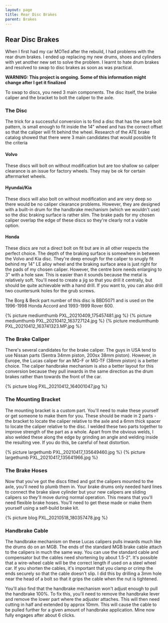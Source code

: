 ```yaml
---
layout: page
title: Rear Disc Brakes
parent: Brakes
---
```

## Rear Disc Brakes

When I first had my car MOTed after the rebuild, I had problems with the rear drum brakes. I ended up replacing my new drums, shoes and cylinders with yet another new set to solve the problem. I learnt to hate drum brakes and resolved to swap to disc brakes as soon as was practical.

**WARNING: This project is ongoing. Some of this information might change after I get it finalized**

To swap to discs, you need 3 main components. The disc itself, the brake caliper and the bracket to bolt the caliper to the axle.

### The Disc
The trick for a successful conversion is to find a disc that has the same bolt pattern, is small enough to fit inside the 14" wheel and has the correct offset so that the caliper will fit behind the wheel. Research of the ATE brake catalog showed that there were 3 main candidates that would possible fit the criteria

#### Volvo
These discs will bolt on without modification but are too shallow so caliper clearance is an issue for factory wheels. They may be ok for certain aftermarket wheels. 

#### Hyundai/Kia
These discs will also bolt on without modification and are very deep so there would be no caliper clearance problems. However, they are designed with a built-in drum for the handbrake mechanism (which we wouldn't use) so the disc braking surface is rather slim. The brake pads for my chosen caliper overlap the edge of these discs so they're clearly not a viable option.

#### Honda
These discs are not a direct bolt on fit but are in all other respects the perfect choice. The depth of the braking surface is somewhere in between the Volvo and Kia disc. They're deep enough for the caliper to snugly fit behind my 14" LE alloy wheel and the braking surface area is just right for the pads of my chosen caliper. However, the centre bore needs enlarging to 3" with a hole saw. This is easier than it sounds because the metal is relatively soft. You'll need to create a jig so that you drill it centrally, but should be quite achievable with a hand drill. If you want to, you can also drill two countersunk holes for the grub screws.

The Borg & Beck part number of this disc is BBD5071 and is used on the 1996-1998 Honda Accord and 1993-1999 Rover 600.

{% picture mediumthumb PXL_20210409_175457481.jpg %}
{% picture mediumthumb PXL_20210412_163727124.jpg %}
{% picture mediumthumb PXL_20210412_163741323.MP.jpg %}


### The Brake Caliper
There's several candidates for the brake caliper. The guys in USA tend to use Nissan parts (Sentra 34mm piston, 200sx 38mm piston). However, in Europe, the Lucas caliper for an MG-F or MG-TF (38mm piston) is a better choice. The caliper handbrake mechanism is also a better layout for this conversion because they pull inwards in the same direction as the drum brakes rather than towards the front of the car.

{% picture blog PXL_20210412_164001047.jpg %}

### The Mounting Bracket
The mounting bracket is a custom part. You'll need to make these yourself or get someone to make them for you. These should be made in 2 parts - the bracket to locate the caliper relative to the axle and a 6mm thick spacer to locate the caliper relative to the disc. I welded these two parts together to improve strength of the part as a whole. Apart from the obvious welds, I also welded these along the edge by grinding an angle and welding inside the resulting vee. If you do this, be careful of heat distortion.

{% picture largethumb PXL_20210417_135649460.jpg %}
{% picture largethumb PXL_20210417_135641966.jpg %}

### The Brake Hoses
Now that you've got the discs fitted and got the calipers mounted to the axle, you'll need to plumb them in. Your brake drums only needed hard lines to connect the brake slave cylinder but your new calipers are sliding calipers so they'll move during normal operation. This means that you'll need flexible brake hoses. You'll need to get these made or make them yourself using a self-build brake kit.

{% picture blog PXL_20210518_180357478.jpg %}

### Handbrake Cable
The handbrake mechanism on these Lucas calipers pulls inwards much like the drums do on an MGB. The ends of the standard MGB brake cable attach to the calipers in much the same way. You can use the standard cable and compensator but the cables need shortening by about 1.5-2". It's possible that a wire-wheel cable will be the correct length if used on a steel wheel car. If you shorten the cables, it's important that you clamp or crimp the ends securely so that the cable doesn't slip. I did this by drilling a 3mm hole near the head of a bolt so that it grips the cable when the nut is tightened.

You'll also find that the handbrake mechanism won't adjust enough to pull the handbrake 100%. To fix this, you'll need to remove the handbrake lever and remove the lower part where the adjuster attaches. This will then need cutting in half and extended by approx 10mm. This will cause the cable to be pulled further for a given amount of handbrake application. Mine now fully engages after about 6 clicks.
